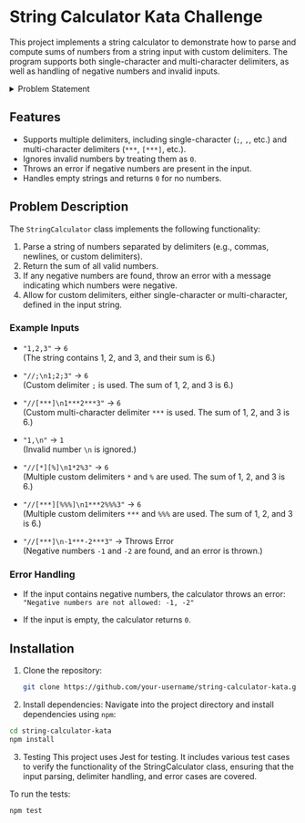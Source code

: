 # String Calculator Kata Challenge

This project implements a string calculator to demonstrate how to parse and compute sums of numbers from a string input with custom delimiters. The program supports both single-character and multi-character delimiters, as well as handling of negative numbers and invalid inputs.


<details>

  <summary>Problem Statement</summary>

  Before you start: 
Try not to read ahead.

Do one task at a time. The trick is to learn to work incrementally.

Make sure you only test for correct inputs. there is no need to test for invalid inputs for this kata

String Calculator

Create a simple String calculator with a method signature:

```int Add(string numbers)```

The method can take up to two numbers, separated by commas, and will return their sum. 
for example “” or “1” or “1,2” as inputs.
(for an empty string it will return 0) 
Hints:

 - Start with the simplest test case of an empty string and move to one and two numbers
 - Remember to solve things as simply as possible so that you force yourself to write tests you did not think about
 - Remember to refactor after each passing test

> Allow the Add method to handle an unknown amount of numbers

>Allow the Add method to handle new lines between numbers (instead of commas).
```the following input is ok: “1\n2,3” (will equal 6)```
```the following input is NOT ok: “1,\n” (not need to prove it - just clarifying)```

> Support different delimiters
to change a delimiter, the beginning of the string will contain a separate line that looks like this: “//[delimiter]\n[numbers…]” for example “//;\n1;2” should return three where the default delimiter is ‘;’ .
the first line is optional. all existing scenarios should still be supported

>Calling Add with a negative number will throw an exception “negatives not allowed” - and the negative that was passed. 
if there are multiple negatives, show all of them in the exception message.

STOP HERE if you are a beginner. Continue if you can finish the steps so far in less than 30 minutes.

Numbers bigger than 1000 should be ignored, so adding 2 + 1001 = 2

```Delimiters can be of any length with the following format: “//[delimiter]\n” for example: “//[***]\n1***2***3” should return 6```

```Allow multiple delimiters like this: “//[delim1][delim2]\n” for example “//[*][%]\n1*2%3” should return 6.```

make sure you can also handle multiple delimiters with length longer than one char
  

</details>

## Features

- Supports multiple delimiters, including single-character (`;`, `,`, etc.) and multi-character delimiters (`***`, `[***]`, etc.).
- Ignores invalid numbers by treating them as `0`.
- Throws an error if negative numbers are present in the input.
- Handles empty strings and returns `0` for no numbers.
  
## Problem Description

The `StringCalculator` class implements the following functionality:

1. Parse a string of numbers separated by delimiters (e.g., commas, newlines, or custom delimiters).
2. Return the sum of all valid numbers.
3. If any negative numbers are found, throw an error with a message indicating which numbers were negative.
4. Allow for custom delimiters, either single-character or multi-character, defined in the input string.

### Example Inputs

- `"1,2,3"` → `6`  
  (The string contains 1, 2, and 3, and their sum is 6.)

- `"//;\n1;2;3"` → `6`  
  (Custom delimiter `;` is used. The sum of 1, 2, and 3 is 6.)

- `"//[***]\n1***2***3"` → `6`  
  (Custom multi-character delimiter `***` is used. The sum of 1, 2, and 3 is 6.)

- `"1,\n"` → `1`  
  (Invalid number `\n` is ignored.)

- `"//[*][%]\n1*2%3"` → `6`  
  (Multiple custom delimiters `*` and `%` are used. The sum of 1, 2, and 3 is 6.)

- `"//[***][%%%]\n1***2%%%3"` → `6`  
  (Multiple custom delimiters `***` and `%%%` are used. The sum of 1, 2, and 3 is 6.)

- `"//[***]\n-1***-2***3"` → Throws Error  
  (Negative numbers `-1` and `-2` are found, and an error is thrown.)

### Error Handling

- If the input contains negative numbers, the calculator throws an error:  
  `"Negative numbers are not allowed: -1, -2"`
  
- If the input is empty, the calculator returns `0`.

## Installation

1. Clone the repository:

   ```bash
   git clone https://github.com/your-username/string-calculator-kata.git
   
2. Install dependencies:
Navigate into the project directory and install dependencies using `npm`:
```bash
cd string-calculator-kata
npm install
```

3. Testing
This project uses Jest for testing. It includes various test cases to verify the functionality of the StringCalculator class, ensuring that the input parsing, delimiter handling, and error cases are covered.

To run the tests:
```bash
npm test
```

